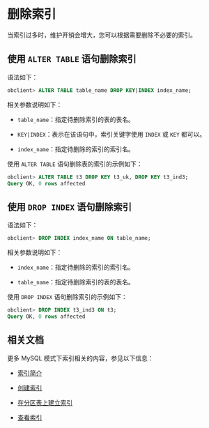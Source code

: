 # 删除索引

当索引过多时，维护开销会增大，您可以根据需要删除不必要的索引。

## 使用 `ALTER TABLE` 语句删除索引

语法如下：

```sql
obclient> ALTER TABLE table_name DROP KEY|INDEX index_name;
```

相关参数说明如下：

* `table_name`：指定待删除索引的表的表名。

* `KEY|INDEX`：表示在该语句中，索引关键字使用 `INDEX` 或 `KEY` 都可以。

* `index_name`：指定待删除的索引的索引名。

使用 `ALTER TABLE` 语句删除表的索引的示例如下：

```sql
obclient> ALTER TABLE t3 DROP KEY t3_uk, DROP KEY t3_ind3;
Query OK, 0 rows affected
```

## 使用 `DROP INDEX` 语句删除索引

语法如下：

```sql
obclient> DROP INDEX index_name ON table_name;
```

相关参数说明如下：

* `index_name`：指定待删除的索引的索引名。

* `table_name`：指定待删除索引的表的表名。

使用 `DROP INDEX` 语句删除索引的示例如下：

```sql
obclient> DROP INDEX t3_ind3 ON t3;
Query OK, 0 rows affected
```

## 相关文档

更多 MySQL 模式下索引相关的内容，参见以下信息：

* [索引简介](../../../../100.oceanbase-database-concepts/400.database-objects/200.database-objects-of-mysql-mode/300.index-of-oracle-mode/100.index-overview-of-mysql-mode.md)

* [创建索引](../400.manage-indexes-of-mysql-mode/100.about-indexes-of-mysql-mode.md)

* [在分区表上建立索引](../../../400.replica-management/200.manage-partition-table/200.mysql-mode/900.create-partition-table-index-of-mysql-mode/200.local-index-of-mysql-mode.md)

* [查看索引](../400.manage-indexes-of-mysql-mode/200.create-an-index-of-mysql-mode.md)
